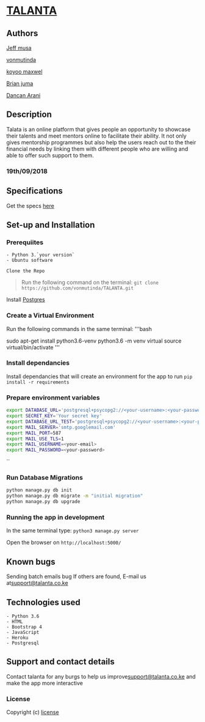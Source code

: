# [TALANTA](https://github.com/koyoo-maxwel/TALANTA.git)

## Authors

[Jeff musa](https://github.com/jeffmusa)

[vonmutinda](https://github.com/vonmutinda)

[koyoo maxwel](https://github.com/koyoo-maxwel)

[Brian juma](https://github.com/alampulo)

[Dancan Arani](https://github.com/DuncanArani)

## Description

Talata is an online platform that gives people  an opportunity to showcase their
talents and meet mentors online to facilitate their ability.
It not only gives mentorship programmes but also help the users reach out to the their financial needs by linking them with different people who are willing and able to offer such support to them.

### 19th/09/2018

## Specifications

Get the specs [here](https://github.com/koyoo-maxwel/TALANTA/blob/master/specs.md)

## Set-up and Installation

### Prerequiites

    - Python 3.`your version`
    - Ubuntu software

`Clone the Repo`

> Run the following command on the terminal:
`git clone https://github.com/vonmutinda/TALANTA.git`

Install [Postgres](https://www.postgresql.org/download/)



### Create a Virtual Environment

Run the following commands in the same terminal:
'''bash

sudo apt-get install python3.6-venv
python3.6 -m venv virtual
source virtual/bin/activate
'''

### Install dependancies

Install dependancies that will create an environment for the app to run
`pip install -r requirements`

### Prepare environment variables

```bash
export DATABASE_URL='postgresql+psycopg2://<your-username>:<your-password>@localhost/talanta'
export SECRET_KEY='Your secret key'
export DATABASE_URL_TEST='postgresql+psycopg2://<your-username>:<your-password>@localhost/talanta_test'
export MAIL_SERVER='smtp.googlemail.com'
export MAIL_PORT=587
export MAIL_USE_TLS=1
export MAIL_USERNAME=<your-email>
export MAIL_PASSWORD=<your-password>
```

``

### Run Database Migrations

```bash
python manage.py db init
python manage.py db migrate -m "initial migration"
python manage.py db upgrade
```

### Running the app in development

In the same terminal type:
`python3 manage.py server`

Open the browser on `http://localhost:5000/`

## Known bugs

Sending batch emails bug
If others are found, E-mail us at[support@talanta.co.ke](talanta)

## Technologies used

    - Python 3.6
    - HTML
    - Bootstrap 4
    - JavaScript
    - Heroku
    - Postgresql

## Support and contact details

Contact talanta for any burgs to help us improve[support@talanta.co.ke](talanta) and make the app more interactive

### License

Copyright (c) [license](license)
